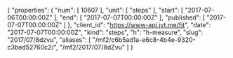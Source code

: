 {
  "properties": {
    "num": [
      10607
    ],
    "unit": [
      "steps"
    ],
    "start": [
      "2017-07-06T00:00:00Z"
    ],
    "end": [
      "2017-07-07T00:00:00Z"
    ],
    "published": [
      "2017-07-07T00:00:00Z"
    ]
  },
  "client_id": "https://www-api.jvt.me/fit",
  "date": "2017-07-07T00:00:00Z",
  "kind": "steps",
  "h": "h-measure",
  "slug": "2017/07/8dzvu",
  "aliases": [
    "/mf2/c6b5ad1a-e6c8-4b4e-9320-c3bed52760c2/",
    "/mf2/2017/07/8dZvu"
  ]
}
